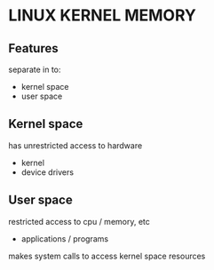 # LINUX KERNEL MEMORY

## Features
separate in to:
- kernel space
- user space

## Kernel space
has unrestricted access to hardware
- kernel
- device drivers

## User space
restricted access to cpu / memory, etc
- applications / programs

makes system calls to access kernel space resources